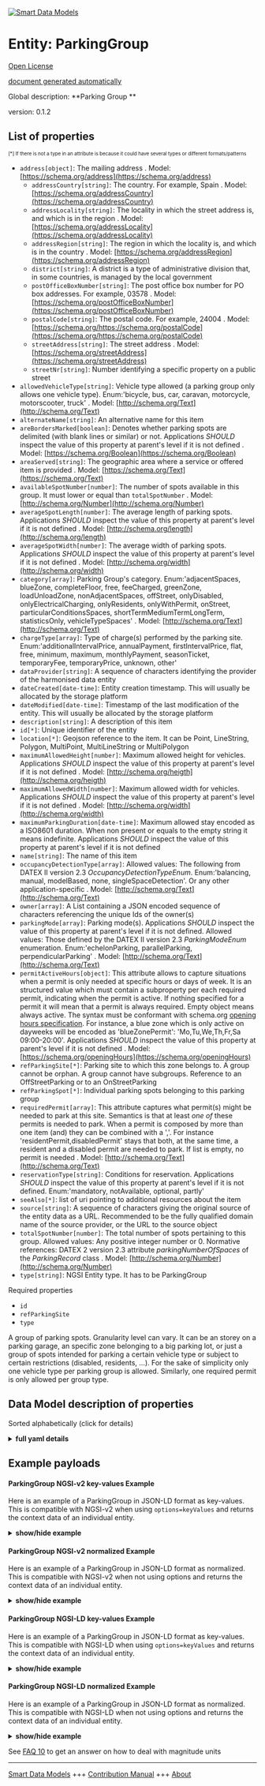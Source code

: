 <!-- 10-Header -->    
[![Smart Data Models](https://smartdatamodels.org/wp-content/uploads/2022/01/SmartDataModels_logo.png "Logo")](https://smartdatamodels.org)    
Entity: ParkingGroup    
====================<!-- /10-Header -->    
<!-- 15-License -->    
[Open License](https://github.com/smart-data-models//dataModel.Parking/blob/master/ParkingGroup/LICENSE.md)    
[document generated automatically](https://docs.google.com/presentation/d/e/2PACX-1vTs-Ng5dIAwkg91oTTUdt8ua7woBXhPnwavZ0FxgR8BsAI_Ek3C5q97Nd94HS8KhP-r_quD4H0fgyt3/pub?start=false&loop=false&delayms=3000#slide=id.gb715ace035_0_60)    
<!-- /15-License -->    
<!-- 20-Description -->    
Global description: **Parking Group **    
version: 0.1.2    
<!-- /20-Description -->    
<!-- 30-PropertiesList -->    
## List of properties    
<sup><sub>[*] If there is not a type in an attribute is because it could have several types or different formats/patterns</sub></sup>    
- `address[object]`: The mailing address  . Model: [https://schema.org/address](https://schema.org/address)	- `addressCountry[string]`: The country. For example, Spain  . Model: [https://schema.org/addressCountry](https://schema.org/addressCountry)    
	- `addressLocality[string]`: The locality in which the street address is, and which is in the region  . Model: [https://schema.org/addressLocality](https://schema.org/addressLocality)    
	- `addressRegion[string]`: The region in which the locality is, and which is in the country  . Model: [https://schema.org/addressRegion](https://schema.org/addressRegion)    
	- `district[string]`: A district is a type of administrative division that, in some countries, is managed by the local government      
	- `postOfficeBoxNumber[string]`: The post office box number for PO box addresses. For example, 03578  . Model: [https://schema.org/postOfficeBoxNumber](https://schema.org/postOfficeBoxNumber)    
	- `postalCode[string]`: The postal code. For example, 24004  . Model: [https://schema.org/https://schema.org/postalCode](https://schema.org/https://schema.org/postalCode)    
	- `streetAddress[string]`: The street address  . Model: [https://schema.org/streetAddress](https://schema.org/streetAddress)    
	- `streetNr[string]`: Number identifying a specific property on a public street      
- `allowedVehicleType[string]`: Vehicle type allowed (a parking group only allows one vehicle type). Enum:'bicycle, bus, car, caravan, motorcycle, motorscooter, truck'   . Model: [http://schema.org/Text](http://schema.org/Text)- `alternateName[string]`: An alternative name for this item  - `areBordersMarked[boolean]`: Denotes whether parking spots are delimited (with blank lines or similar) or not. Applications _SHOULD_ inspect the value of this property at parent's level if it is not defined  . Model: [https://schema.org/Boolean](https://schema.org/Boolean)- `areaServed[string]`: The geographic area where a service or offered item is provided  . Model: [https://schema.org/Text](https://schema.org/Text)- `availableSpotNumber[number]`: The number of spots available in this group. It must lower or equal than `totalSpotNumber`  . Model: [http://schema.org/Number](http://schema.org/Number)- `averageSpotLength[number]`: The average length of parking spots. Applications _SHOULD_ inspect the value of this property at parent's level if it is not defined  . Model: [http://schema.org/length](http://schema.org/length)- `averageSpotWidth[number]`: The average width of parking spots. Applications _SHOULD_ inspect the value of this property at parent's level if it is not defined  . Model: [http://schema.org/width](http://schema.org/width)- `category[array]`: Parking Group's category. Enum:'adjacentSpaces, blueZone, completeFloor, free, feeCharged, greenZone, loadUnloadZone, nonAdjacentSpaces, offStreet, onlyDisabled, onlyElectricalCharging, onlyResidents, onlyWithPermit, onStreet, particularConditionsSpaces, shortTermMediumTermLongTerm, statisticsOnly, vehicleTypeSpaces'  . Model: [http://schema.org/Text](http://schema.org/Text)- `chargeType[array]`: Type of charge(s) performed by the parking site. Enum:'additionalIntervalPrice, annualPayment, firstIntervalPrice, flat, free, minimum, maximum, monthlyPayment, seasonTicket, temporaryFee, temporaryPrice, unknown, other'  - `dataProvider[string]`: A sequence of characters identifying the provider of the harmonised data entity  - `dateCreated[date-time]`: Entity creation timestamp. This will usually be allocated by the storage platform  - `dateModified[date-time]`: Timestamp of the last modification of the entity. This will usually be allocated by the storage platform  - `description[string]`: A description of this item  - `id[*]`: Unique identifier of the entity  - `location[*]`: Geojson reference to the item. It can be Point, LineString, Polygon, MultiPoint, MultiLineString or MultiPolygon  - `maximumAllowedHeight[number]`: Maximum allowed height for vehicles.  Applications _SHOULD_ inspect the value of this property at parent's level if it is not defined  . Model: [http://schema.org/heigth](http://schema.org/heigth)- `maximumAllowedWidth[number]`: Maximum allowed width for vehicles. Applications _SHOULD_ inspect the value of this property at parent's level if it is not defined  . Model: [http://schema.org/width](http://schema.org/width)- `maximumParkingDuration[date-time]`: Maximum allowed stay encoded as a ISO8601 duration. When non present or equals to the empty string it means indefinite. Applications _SHOULD_ inspect the value of this property at parent's level if it is not defined  - `name[string]`: The name of this item  - `occupancyDetectionType[array]`: Allowed values: The following from DATEX II version 2.3 _OccupancyDetectionTypeEnum_. Enum:'balancing, manual, modelBased, none, singleSpaceDetection'. Or any other application-specific  . Model: [http://schema.org/Text](http://schema.org/Text)- `owner[array]`: A List containing a JSON encoded sequence of characters referencing the unique Ids of the owner(s)  - `parkingMode[array]`: Parking mode(s). Applications _SHOULD_ inspect the value of this property at parent's level if it is not defined. Allowed values: Those defined by the DATEX II version 2.3 _ParkingModeEnum_ enumeration. Enum:'echelonParking, parallelParking, perpendicularParking'  . Model: [http://schema.org/Text](http://schema.org/Text)- `permitActiveHours[object]`: This attribute allows to capture situations when a permit is only needed at specific hours or days of week. It is an structured value which must contain a subproperty per each required permit, indicating when the permit is active. If nothing specified for a permit it will mean that a permit is always required. Empty object means always active. The syntax must be conformant with schema.org [opening hours specification](https://schema.org/openingHours). For instance, a blue zone which is only active on dayweeks will be encoded as 'blueZonePermit': 'Mo,Tu,We,Th,Fr,Sa 09:00-20:00'. Applications _SHOULD_ inspect the value of this property at parent's level if it is not defined  . Model: [https://schema.org/openingHours](https://schema.org/openingHours)- `refParkingSite[*]`: Parking site to which this zone belongs to. A group cannot be orphan. A group cannot have subgroups. Reference to an OffStreetParking or to an OnStreetParking  - `refParkingSpot[*]`: Individual parking spots belonging to this parking group  - `requiredPermit[array]`: This attribute captures what permit(s) might be needed to park at this site. Semantics is that at least _one of_ these permits is needed to park. When a permit is composed by more than one item (and) they can be combined with a ','. For instance 'residentPermit,disabledPermit' stays that both, at the same time, a resident and a disabled permit are needed to park. If list is empty, no permit is needed  . Model: [http://schema.org/Text](http://schema.org/Text)- `reservationType[string]`: Conditions for reservation. Applications _SHOULD_ inspect the value of this property at parent's level if it is not defined. Enum:'mandatory, notAvailable, optional, partly'  - `seeAlso[*]`: list of uri pointing to additional resources about the item  - `source[string]`: A sequence of characters giving the original source of the entity data as a URL. Recommended to be the fully qualified domain name of the source provider, or the URL to the source object  - `totalSpotNumber[number]`: The total number of spots pertaining to this group. Allowed values: Any positive integer number or 0. Normative references: DATEX 2 version 2.3 attribute _parkingNumberOfSpaces_ of the _ParkingRecord_ class  . Model: [http://schema.org/Number](http://schema.org/Number)- `type[string]`: NGSI Entity type. It has to be ParkingGroup  <!-- /30-PropertiesList -->    
<!-- 35-RequiredProperties -->    
Required properties    
- `id`  - `refParkingSite`  - `type`  <!-- /35-RequiredProperties -->    
<!-- 40-RequiredProperties -->    
A group of parking spots. Granularity level can vary. It can be an storey on a parking garage, an specific zone belonging to a big parking lot, or just a group of spots intended for parking a certain vehicle type or subject to certain restrictions (disabled, residents, ...). For the sake of simplicity only one vehicle type per parking group is allowed. Similarly, one required permit is only allowed per group type.    
<!-- /40-RequiredProperties -->    
<!-- 50-DataModelHeader -->    
## Data Model description of properties    
Sorted alphabetically (click for details)    
<!-- /50-DataModelHeader -->    
<!-- 60-ModelYaml -->    
<details><summary><strong>full yaml details</strong></summary>      
```yaml    
ParkingGroup:      
  description: 'Parking Group '      
  properties:      
    address:      
      description: The mailing address      
      properties:      
        addressCountry:      
          description: 'The country. For example, Spain'      
          type: string      
          x-ngsi:      
            model: https://schema.org/addressCountry      
            type: Property      
        addressLocality:      
          description: 'The locality in which the street address is, and which is in the region'      
          type: string      
          x-ngsi:      
            model: https://schema.org/addressLocality      
            type: Property      
        addressRegion:      
          description: 'The region in which the locality is, and which is in the country'      
          type: string      
          x-ngsi:      
            model: https://schema.org/addressRegion      
            type: Property      
        district:      
          description: 'A district is a type of administrative division that, in some countries, is managed by the local government'      
          type: string      
          x-ngsi:      
            type: Property      
        postOfficeBoxNumber:      
          description: 'The post office box number for PO box addresses. For example, 03578'      
          type: string      
          x-ngsi:      
            model: https://schema.org/postOfficeBoxNumber      
            type: Property      
        postalCode:      
          description: 'The postal code. For example, 24004'      
          type: string      
          x-ngsi:      
            model: https://schema.org/https://schema.org/postalCode      
            type: Property      
        streetAddress:      
          description: The street address      
          type: string      
          x-ngsi:      
            model: https://schema.org/streetAddress      
            type: Property      
        streetNr:      
          description: Number identifying a specific property on a public street      
          type: string      
          x-ngsi:      
            type: Property      
      type: object      
      x-ngsi:      
        model: https://schema.org/address      
        type: Property      
    allowedVehicleType:      
      description: 'Vehicle type allowed (a parking group only allows one vehicle type). Enum:''bicycle, bus, car, caravan, motorcycle, motorscooter, truck'' '      
      enum:      
        - bicycle      
        - bus      
        - car      
        - caravan      
        - motorcycle      
        - motorscooter      
        - truck      
      type: string      
      x-ngsi:      
        model: http://schema.org/Text      
        type: Property      
    alternateName:      
      description: An alternative name for this item      
      type: string      
      x-ngsi:      
        type: Property      
    areBordersMarked:      
      description: Denotes whether parking spots are delimited (with blank lines or similar) or not. Applications _SHOULD_ inspect the value of this property at parent's level if it is not defined      
      type: boolean      
      x-ngsi:      
        model: https://schema.org/Boolean      
        type: Property      
    areaServed:      
      description: The geographic area where a service or offered item is provided      
      type: string      
      x-ngsi:      
        model: https://schema.org/Text      
        type: Property      
    availableSpotNumber:      
      description: The number of spots available in this group. It must lower or equal than `totalSpotNumber`      
      minimum: 0      
      type: number      
      x-ngsi:      
        model: http://schema.org/Number      
        type: Property      
    averageSpotLength:      
      description: The average length of parking spots. Applications _SHOULD_ inspect the value of this property at parent's level if it is not defined      
      exclusiveMinimum: 0      
      minimum: 0      
      type: number      
      x-ngsi:      
        model: http://schema.org/length      
        type: Property      
        units: meters      
    averageSpotWidth:      
      description: The average width of parking spots. Applications _SHOULD_ inspect the value of this property at parent's level if it is not defined      
      exclusiveMinimum: 0      
      minimum: 0      
      type: number      
      x-ngsi:      
        model: http://schema.org/width      
        type: Property      
        units: meters      
    category:      
      description: 'Parking Group''s category. Enum:''adjacentSpaces, blueZone, completeFloor, free, feeCharged, greenZone, loadUnloadZone, nonAdjacentSpaces, offStreet, onlyDisabled, onlyElectricalCharging, onlyResidents, onlyWithPermit, onStreet, particularConditionsSpaces, shortTermMediumTermLongTerm, statisticsOnly, vehicleTypeSpaces'''      
      items:      
        enum:      
          - adjacentSpaces      
          - blueZone      
          - completeFloor      
          - free      
          - feeCharged      
          - greenZone      
          - loadUnloadZone      
          - nonAdjacentSpaces      
          - offStreet      
          - onlyDisabled      
          - onlyElectricalCharging      
          - onlyResidents      
          - onlyWithPermit      
          - onStreet      
          - particularConditionsSpaces      
          - shortTermMediumTermLongTerm      
          - statisticsOnly      
          - vehicleTypeSpaces      
        type: string      
      type: array      
      x-ngsi:      
        model: http://schema.org/Text      
        type: Property      
    chargeType:      
      description: 'Type of charge(s) performed by the parking site. Enum:''additionalIntervalPrice, annualPayment, firstIntervalPrice, flat, free, minimum, maximum, monthlyPayment, seasonTicket, temporaryFee, temporaryPrice, unknown, other'''      
      items:      
        enum:      
          - additionalIntervalPrice      
          - annualPayment      
          - firstIntervalPrice      
          - flat      
          - free      
          - minimum      
          - maximum      
          - monthlyPayment      
          - seasonTicket      
          - temporaryFee      
          - temporaryPrice      
          - unknown      
          - other      
        type: string      
      type: array      
      x-ngsi:      
        type: Property      
    dataProvider:      
      description: A sequence of characters identifying the provider of the harmonised data entity      
      type: string      
      x-ngsi:      
        type: Property      
    dateCreated:      
      description: Entity creation timestamp. This will usually be allocated by the storage platform      
      format: date-time      
      type: string      
      x-ngsi:      
        type: Property      
    dateModified:      
      description: Timestamp of the last modification of the entity. This will usually be allocated by the storage platform      
      format: date-time      
      type: string      
      x-ngsi:      
        type: Property      
    description:      
      description: A description of this item      
      type: string      
      x-ngsi:      
        type: Property      
    id:      
      anyOf:      
        - description: Identifier format of any NGSI entity      
          maxLength: 256      
          minLength: 1      
          pattern: ^[\w\-\.\{\}\$\+\*\[\]`|~^@!,:\\]+$      
          type: string      
          x-ngsi:      
            type: Property      
        - description: Identifier format of any NGSI entity      
          format: uri      
          type: string      
          x-ngsi:      
            type: Property      
      description: Unique identifier of the entity      
      x-ngsi:      
        type: Property      
    location:      
      description: 'Geojson reference to the item. It can be Point, LineString, Polygon, MultiPoint, MultiLineString or MultiPolygon'      
      oneOf:      
        - description: Geojson reference to the item. Point      
          properties:      
            bbox:      
              items:      
                type: number      
              minItems: 4      
              type: array      
            coordinates:      
              items:      
                type: number      
              minItems: 2      
              type: array      
            type:      
              enum:      
                - Point      
              type: string      
          required:      
            - type      
            - coordinates      
          title: GeoJSON Point      
          type: object      
          x-ngsi:      
            type: GeoProperty      
        - description: Geojson reference to the item. LineString      
          properties:      
            bbox:      
              items:      
                type: number      
              minItems: 4      
              type: array      
            coordinates:      
              items:      
                items:      
                  type: number      
                minItems: 2      
                type: array      
              minItems: 2      
              type: array      
            type:      
              enum:      
                - LineString      
              type: string      
          required:      
            - type      
            - coordinates      
          title: GeoJSON LineString      
          type: object      
          x-ngsi:      
            type: GeoProperty      
        - description: Geojson reference to the item. Polygon      
          properties:      
            bbox:      
              items:      
                type: number      
              minItems: 4      
              type: array      
            coordinates:      
              items:      
                items:      
                  items:      
                    type: number      
                  minItems: 2      
                  type: array      
                minItems: 4      
                type: array      
              type: array      
            type:      
              enum:      
                - Polygon      
              type: string      
          required:      
            - type      
            - coordinates      
          title: GeoJSON Polygon      
          type: object      
          x-ngsi:      
            type: GeoProperty      
        - description: Geojson reference to the item. MultiPoint      
          properties:      
            bbox:      
              items:      
                type: number      
              minItems: 4      
              type: array      
            coordinates:      
              items:      
                items:      
                  type: number      
                minItems: 2      
                type: array      
              type: array      
            type:      
              enum:      
                - MultiPoint      
              type: string      
          required:      
            - type      
            - coordinates      
          title: GeoJSON MultiPoint      
          type: object      
          x-ngsi:      
            type: GeoProperty      
        - description: Geojson reference to the item. MultiLineString      
          properties:      
            bbox:      
              items:      
                type: number      
              minItems: 4      
              type: array      
            coordinates:      
              items:      
                items:      
                  items:      
                    type: number      
                  minItems: 2      
                  type: array      
                minItems: 2      
                type: array      
              type: array      
            type:      
              enum:      
                - MultiLineString      
              type: string      
          required:      
            - type      
            - coordinates      
          title: GeoJSON MultiLineString      
          type: object      
          x-ngsi:      
            type: GeoProperty      
        - description: Geojson reference to the item. MultiLineString      
          properties:      
            bbox:      
              items:      
                type: number      
              minItems: 4      
              type: array      
            coordinates:      
              items:      
                items:      
                  items:      
                    items:      
                      type: number      
                    minItems: 2      
                    type: array      
                  minItems: 4      
                  type: array      
                type: array      
              type: array      
            type:      
              enum:      
                - MultiPolygon      
              type: string      
          required:      
            - type      
            - coordinates      
          title: GeoJSON MultiPolygon      
          type: object      
          x-ngsi:      
            type: GeoProperty      
      x-ngsi:      
        type: GeoProperty      
    maximumAllowedHeight:      
      description: Maximum allowed height for vehicles.  Applications _SHOULD_ inspect the value of this property at parent's level if it is not defined      
      exclusiveMinimum: 0      
      minimum: 0      
      type: number      
      x-ngsi:      
        model: http://schema.org/heigth      
        type: Property      
        units: meters      
    maximumAllowedWidth:      
      description: Maximum allowed width for vehicles. Applications _SHOULD_ inspect the value of this property at parent's level if it is not defined      
      exclusiveMinimum: 0      
      minimum: 0      
      type: number      
      x-ngsi:      
        model: http://schema.org/width      
        type: Property      
        units: Meters      
    maximumParkingDuration:      
      description: Maximum allowed stay encoded as a ISO8601 duration. When non present or equals to the empty string it means indefinite. Applications _SHOULD_ inspect the value of this property at parent's level if it is not defined      
      format: date-time      
      type: string      
      x-ngsi:      
        type: Property      
    name:      
      description: The name of this item      
      type: string      
      x-ngsi:      
        type: Property      
    occupancyDetectionType:      
      description: 'Allowed values: The following from DATEX II version 2.3 _OccupancyDetectionTypeEnum_. Enum:''balancing, manual, modelBased, none, singleSpaceDetection''. Or any other application-specific'      
      items:      
        enum:      
          - balancing      
          - manual      
          - modelBased      
          - none      
          - singleSpaceDetection      
        type: string      
      minItems: 1      
      type: array      
      uniqueItems: true      
      x-ngsi:      
        model: http://schema.org/Text      
        type: Property      
    owner:      
      description: A List containing a JSON encoded sequence of characters referencing the unique Ids of the owner(s)      
      items:      
        anyOf:      
          - description: Identifier format of any NGSI entity      
            maxLength: 256      
            minLength: 1      
            pattern: ^[\w\-\.\{\}\$\+\*\[\]`|~^@!,:\\]+$      
            type: string      
            x-ngsi:      
              type: Property      
          - description: Identifier format of any NGSI entity      
            format: uri      
            type: string      
            x-ngsi:      
              type: Property      
        description: Unique identifier of the entity      
        x-ngsi:      
          type: Property      
      type: array      
      x-ngsi:      
        type: Property      
    parkingMode:      
      description: 'Parking mode(s). Applications _SHOULD_ inspect the value of this property at parent''s level if it is not defined. Allowed values: Those defined by the DATEX II version 2.3 _ParkingModeEnum_ enumeration. Enum:''echelonParking, parallelParking, perpendicularParking'''      
      items:      
        enum:      
          - echelonParking      
          - parallelParking      
          - perpendicularParking      
        type: string      
      minItems: 1      
      type: array      
      uniqueItems: true      
      x-ngsi:      
        model: http://schema.org/Text      
        type: Property      
    permitActiveHours:      
      description: 'This attribute allows to capture situations when a permit is only needed at specific hours or days of week. It is an structured value which must contain a subproperty per each required permit, indicating when the permit is active. If nothing specified for a permit it will mean that a permit is always required. Empty object means always active. The syntax must be conformant with schema.org [opening hours specification](https://schema.org/openingHours). For instance, a blue zone which is only active on dayweeks will be encoded as ''blueZonePermit'': ''Mo,Tu,We,Th,Fr,Sa 09:00-20:00''. Applications _SHOULD_ inspect the value of this property at parent''s level if it is not defined'      
      type: object      
      x-ngsi:      
        model: https://schema.org/openingHours      
        type: Property      
    refParkingSite:      
      anyOf:      
        - description: Identifier format of any NGSI entity      
          maxLength: 256      
          minLength: 1      
          pattern: ^[\w\-\.\{\}\$\+\*\[\]`|~^@!,:\\]+$      
          type: string      
          x-ngsi:      
            type: Property      
        - description: Identifier format of any NGSI entity      
          format: uri      
          type: string      
          x-ngsi:      
            type: Property      
      description: Parking site to which this zone belongs to. A group cannot be orphan. A group cannot have subgroups. Reference to an OffStreetParking or to an OnStreetParking      
      x-ngsi:      
        type: Relationship      
    refParkingSpot:      
      anyOf:      
        - maxLength: 256      
          minLength: 1      
          pattern: ^[\w\-\.\{\}\$\+\*\[\]`|~^@!,:\\]+$      
          type: string      
        - format: uri      
          type: string      
      description: Individual parking spots belonging to this parking group      
      x-ngsi:      
        type: Relationship      
    requiredPermit:      
      description: 'This attribute captures what permit(s) might be needed to park at this site. Semantics is that at least _one of_ these permits is needed to park. When a permit is composed by more than one item (and) they can be combined with a '',''. For instance ''residentPermit,disabledPermit'' stays that both, at the same time, a resident and a disabled permit are needed to park. If list is empty, no permit is needed'      
      items:      
        enum:      
          - employeePermit      
          - studentPermit      
          - fairPermit      
          - governmentPermit      
          - residentPermit      
          - specificIdentifiedVehiclePermit      
          - disabledPermit      
          - visitorPermit      
          - blueZonePermit      
          - careTakingPermit      
          - carpoolingPermit      
          - carSharingPermit      
          - emergencyVehiclePermit      
          - maintenanceVehiclePermit      
          - roadWorksPermit      
          - taxiPermit      
          - transportationPermit      
          - noPermitNeeded      
        type: string      
      type: array      
      x-ngsi:      
        model: http://schema.org/Text      
        type: Property      
    reservationType:      
      description: 'Conditions for reservation. Applications _SHOULD_ inspect the value of this property at parent''s level if it is not defined. Enum:''mandatory, notAvailable, optional, partly'''      
      enum:      
        - mandatory      
        - notAvailable      
        - optional      
        - partly      
      type: string      
      x-ngsi:      
        type: Property      
    seeAlso:      
      description: list of uri pointing to additional resources about the item      
      oneOf:      
        - items:      
            format: uri      
            type: string      
          minItems: 1      
          type: array      
        - format: uri      
          type: string      
      x-ngsi:      
        type: Property      
    source:      
      description: 'A sequence of characters giving the original source of the entity data as a URL. Recommended to be the fully qualified domain name of the source provider, or the URL to the source object'      
      type: string      
      x-ngsi:      
        type: Property      
    totalSpotNumber:      
      description: 'The total number of spots pertaining to this group. Allowed values: Any positive integer number or 0. Normative references: DATEX 2 version 2.3 attribute _parkingNumberOfSpaces_ of the _ParkingRecord_ class'      
      minimum: 1      
      type: number      
      x-ngsi:      
        model: http://schema.org/Number      
        type: Property      
    type:      
      description: NGSI Entity type. It has to be ParkingGroup      
      enum:      
        - ParkingGroup      
      type: string      
      x-ngsi:      
        type: Property      
  required:      
    - id      
    - type      
    - refParkingSite      
  type: object      
  x-derived-from: ""      
  x-disclaimer: 'Redistribution and use in source and binary forms, with or without modification, are permitted  provided that the license conditions are met. Copyleft (c) 2022 Contributors to Smart Data Models Program'      
  x-license-url: https://github.com/smart-data-models/dataModel.Parking/blob/master/ParkingGroup/LICENSE.md      
  x-model-schema: https://smart-data-models.github.io/dataModel.Parking/ParkingGroup/schema.json      
  x-model-tags: ""      
  x-version: 0.1.2      
```    
</details>      
<!-- /60-ModelYaml -->    
<!-- 70-MiddleNotes -->    
<!-- /70-MiddleNotes -->    
<!-- 80-Examples -->    
## Example payloads      
#### ParkingGroup NGSI-v2 key-values Example      
Here is an example of a ParkingGroup in JSON-LD format as key-values. This is compatible with NGSI-v2 when  using `options=keyValues` and returns the context data of an individual entity.    
<details><summary><strong>show/hide example</strong></summary>      
```json  
{  
  "id": "daoiz-velarde-1-5-disabled",  
  "type": "ParkingGroup",  
  "category": [  
    "onStreet",  
    "adjacentSpaces",  
    "onlyDisabled"  
  ],  
  "allowedVehicleType": "car",  
  "chargeType": [  
    "free"  
  ],  
  "refParkingSite": "daoiz-velarde-1-5",  
  "description": "Two parking spots reserved for disabled people",  
  "totalSpotNumber": 2,  
  "availableSpotNumber": 1,  
  "location": {  
    "type": "Polygon",  
    "coordinates": [  
      [  
        [  
          -3.80356167695194,  
          43.46296641666926  
        ],  
        [  
          -3.803161973253841,  
          43.46301091092682  
        ],  
        [  
          -3.803147082548618,  
          43.462879859445884  
        ],  
        [  
          -3.803536474744068,  
          43.462838666196674  
        ],  
        [  
          -3.80356167695194,  
          43.46296641666926  
        ]  
      ]  
    ]  
  },  
  "requiredPermit": [  
    "disabledPermit"  
  ],  
  "permitActiveHours": {  
    "Monday": "null"  
  }  
}  
```  
</details>    
#### ParkingGroup NGSI-v2 normalized Example      
Here is an example of a ParkingGroup in JSON-LD format as normalized. This is compatible with NGSI-v2 when not using options and returns the context data of an individual entity.    
<details><summary><strong>show/hide example</strong></summary>      
```json  
{  
  "id": "daoiz-velarde-1-5-disabled",  
  "type": "ParkingGroup",  
  "category": {  
    "type": "StructuredValue",  
    "value": [  
      "onStreet",  
      "adjacentSpaces",  
      "onlyDisabled"  
    ]  
  },  
  "refParkingSite": {  
    "type": "Text",  
    "value": "daoiz-velarde-1-5"  
  },  
  "permitActiveHours": {  
    "type": "StructuredValue",  
    "value": {  
      "Monday": "null"  
    }  
  },  
  "requiredPermit": {  
    "type": "StructuredValue",  
    "value": [  
      "disabledPermit"  
    ]  
  },  
  "allowedVehicleType": {  
    "type": "Text",  
    "value": "car"  
  },  
  "availableSpotNumber": {  
    "type": "Boolean",  
    "value": true,  
    "metadata": {  
      "timestamp": {  
        "type": "DateTime",  
        "value": "2018-09-12T12:00:00"  
      }  
    }  
  },  
  "totalSpotNumber": {  
    "type": "Number",  
    "value": 2  
  },  
  "location": {  
    "type": "geo:json",  
    "value": {  
      "type": "Polygon",  
      "coordinates": [  
        [  
          [  
            -3.80356167695194,  
            43.46296641666926  
          ],  
          [  
            -3.803161973253841,  
            43.46301091092682  
          ],  
          [  
            -3.803147082548618,  
            43.462879859445884  
          ],  
          [  
            -3.803536474744068,  
            43.462838666196674  
          ],  
          [  
            -3.80356167695194,  
            43.46296641666926  
          ]  
        ]  
      ]  
    }  
  },  
  "chargeType": {  
    "type": "StructuredValue",  
    "value": [  
      "free"  
    ]  
  },  
  "description": {  
    "type": "Text",  
    "value": "Two parking spots reserved for disabled people"  
  }  
}  
```  
</details>    
#### ParkingGroup NGSI-LD key-values Example      
Here is an example of a ParkingGroup in JSON-LD format as key-values. This is compatible with NGSI-LD when  using `options=keyValues` and returns the context data of an individual entity.    
<details><summary><strong>show/hide example</strong></summary>      
```json  
{  
  "id": "urn:ngsi-ld:ParkingGroup:daoiz-velarde-1-5-disabled",  
  "type": "ParkingGroup",  
  "allowedVehicleType": "car",  
  "availableSpotNumber": 1,  
  "category": [  
    "onStreet",  
    "adjacentSpaces",  
    "onlyDisabled"  
  ],  
  "chargeType": [  
    "free"  
  ],  
  "description": "Two parking spots reserved for disabled people",  
  "location": {  
    "coordinates": [  
      [  
        [  
          -3.80356167695194,  
          43.46296641666926  
        ],  
        [  
          -3.803161973253841,  
          43.46301091092682  
        ],  
        [  
          -3.803147082548618,  
          43.462879859445884  
        ],  
        [  
          -3.803536474744068,  
          43.462838666196674  
        ],  
        [  
          -3.80356167695194,  
          43.46296641666926  
        ]  
      ]  
    ],  
    "type": "Polygon"  
  },  
  "permitActiveHours": {  
    "Monday": "null"  
  },  
  "refParkingSite": "urn:ngsi-ld:ParkingSite:daoiz-velarde-1-5",  
  "requiredPermit": [  
    "disabledPermit"  
  ],  
  "totalSpotNumber": 2,  
  "@context": [  
    "https://uri.etsi.org/ngsi-ld/v1/ngsi-ld-core-context.jsonld",  
    "https://raw.githubusercontent.com/smart-data-models/dataModel.Parking/master/context.jsonld"  
  ]  
}  
```  
</details>    
#### ParkingGroup NGSI-LD normalized Example      
Here is an example of a ParkingGroup in JSON-LD format as normalized. This is compatible with NGSI-LD when not using options and returns the context data of an individual entity.    
<details><summary><strong>show/hide example</strong></summary>      
```json  
{  
  "id": "urn:ngsi-ld:ParkingGroup:daoiz-velarde-1-5-disabled",  
  "type": "ParkingGroup",  
  "allowedVehicleType": {  
    "type": "Property",  
    "value": "car"  
  },  
  "availableSpotNumber": {  
    "type": "Property",  
    "value": 1,  
    "observedAt": "2018-09-12T12:00:00Z"  
  },  
  "category": {  
    "type": "Property",  
    "value": [  
      "onstreet",  
      "adjacentSpaces",  
      "onlyDisabled"  
    ]  
  },  
  "chargeType": {  
    "type": "Property",  
    "value": [  
      "free"  
    ]  
  },  
  "description": {  
    "type": "Property",  
    "value": "Two parking spots reserved for disabled people"  
  },  
  "location": {  
    "type": "GeoProperty",  
    "value": {  
      "type": "Polygon",  
      "coordinates": [  
        [  
          [  
            -3.80356167695194,  
            43.46296641666926  
          ],  
          [  
            -3.803161973253841,  
            43.46301091092682  
          ],  
          [  
            -3.803147082548618,  
            43.462879859445884  
          ],  
          [  
            -3.803536474744068,  
            43.462838666196674  
          ],  
          [  
            -3.80356167695194,  
            43.46296641666926  
          ]  
        ]  
      ]  
    }  
  },  
  "permitActiveHours": {  
    "type": "Property",  
    "value": "null"  
  },  
  "refParkingSite": {  
    "type": "Relationship",  
    "object": "urn:ngsi-ld:ParkingSite:daoiz-velarde-1-5"  
  },  
  "requiredPermit": {  
    "type": "Property",  
    "value": "disabledPermit"  
  },  
  "totalSpotNumber": {  
    "type": "Property",  
    "value": 2  
  },  
  "@context": [  
    "https://uri.etsi.org/ngsi-ld/v1/ngsi-ld-core-context.jsonld",  
    "https://raw.githubusercontent.com/smart-data-models/dataModel.Parking/master/context.jsonld"  
  ]  
}  
```  
</details><!-- /80-Examples -->    
<!-- 90-FooterNotes -->    
<!-- /90-FooterNotes -->    
<!-- 95-Units -->    
See [FAQ 10](https://smartdatamodels.org/index.php/faqs/) to get an answer on how to deal with magnitude units    
<!-- /95-Units -->    
<!-- 97-LastFooter -->    
---    
[Smart Data Models](https://smartdatamodels.org) +++ [Contribution Manual](https://bit.ly/contribution_manual) +++ [About](https://bit.ly/Introduction_SDM)<!-- /97-LastFooter -->    
